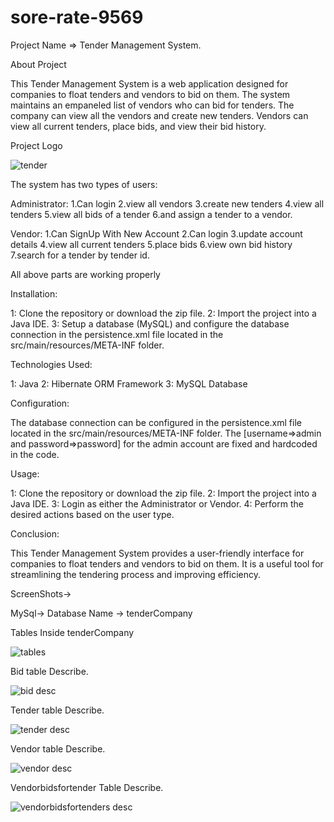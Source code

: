 # sore-rate-9569
Project Name => Tender Management System.

About Project 

This Tender Management System is a web application designed for companies to float tenders and vendors to bid on them. The system maintains an empaneled list of vendors who can bid for tenders. The company can view all the vendors and create new tenders. Vendors can view all current tenders, place bids, and view their bid history.

Project Logo

![tender](https://user-images.githubusercontent.com/99540875/235904254-ead3cbe0-7cd4-4d6e-b077-587728858bf6.jpg)


The system has two types of users:

Administrator: 
1.Can login
2.view all vendors
3.create new tenders
4.view all tenders
5.view all bids of a tender
6.and assign a tender to a vendor.

Vendor: 
1.Can SignUp With New Account
2.Can login
3.update account details
4.view all current tenders
5.place bids
6.view own bid history
7.search for a tender by tender id.

All above parts are working properly

Installation:

1: Clone the repository or download the zip file.
2: Import the project into a Java IDE.
3: Setup a database (MySQL) and configure the database connection in the persistence.xml file located in the src/main/resources/META-INF folder.

Technologies Used:

1: Java
2: Hibernate ORM Framework
3: MySQL Database


Configuration:

The database connection can be configured in the persistence.xml file located in the src/main/resources/META-INF  folder.
The [username=>admin and password=>password] for the admin account are fixed and hardcoded in the code.

Usage:

1: Clone the repository or download the zip file.
2: Import the project into a Java IDE.
3: Login as either the Administrator or Vendor.
4: Perform the desired actions based on the user type.

Conclusion:

This Tender Management System provides a user-friendly interface for companies to float tenders and vendors to bid on them. It is a useful tool for streamlining the tendering process and improving efficiency.

ScreenShots->

MySql->
Database Name -> tenderCompany

Tables Inside tenderCompany

![tables](https://user-images.githubusercontent.com/99540875/236662358-a0ae66f8-26c3-4404-bf13-14a429055843.png)


Bid table Describe.

![bid desc](https://user-images.githubusercontent.com/99540875/236662649-de7483d3-97e8-4252-a35e-0b284511ddbd.png)


Tender table Describe.

![tender desc](https://user-images.githubusercontent.com/99540875/236662666-134e4caf-1df1-47b3-8687-5f164f1d4256.png)

Vendor table Describe.

![vendor desc](https://user-images.githubusercontent.com/99540875/236662685-5607e9bd-9273-43d1-b0f6-9d2a98ccd213.png)

Vendorbidsfortender Table Describe.

![vendorbidsfortenders desc](https://user-images.githubusercontent.com/99540875/236662704-16e37f44-a431-431a-8191-639228d652d8.png)



